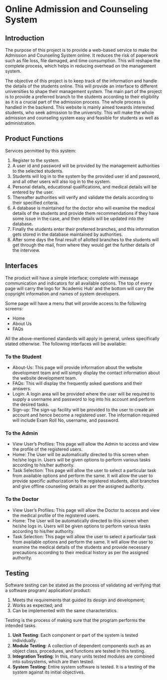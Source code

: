 # Online Admission and Counseling System

## Introduction
The purpose of this project is to provide a web-based service to make the Admission and Counseling System online. It reduces the risk of paperwork such as file loss, file damaged, and time consumption. This will reshape the complete process, which helps in reducing overhead on the management system.

The objective of this project is to keep track of the information and handle the details of the students online. This will provide an interface to different universities to shape their management system. The main part of the project is to provide a preferred branch to the students according to their eligibility as it is a crucial part of the admission process. The whole process is handled in the backend. This website is mainly aimed towards interested students, who seek admission to the university. This will make the whole admission and counseling system easy and feasible for students as well as administration.

## Product Functions
Services permitted by this system:
1. Register to the system.
2. A user id and password will be provided by the management authorities to the selected students.
3. Students will log in to the system by the provided user id and password, and all other users will also log in to the system.
4. Personal details, educational qualifications, and medical details will be entered by the user.
5.  Thereafter authorities will verify and validate the details according to their specified criteria.
6. A database is maintained for the doctor who will examine the medical details of the students and provide them recommendations if they have some issue in the case, and then details will be updated into the database.
7. Finally the students enter their preferred branches, and this information gets stored in the database maintained by authorities.
8. After some days the final result of allotted branches to the students will get through the mail, from where they would get the further details of the interview. 

## Interfaces
The product will have a simple interface; complete with message communication and indicators for all available options. The top of every page will carry the logo for ‘Academic
Hub’ and the bottom will carry the copyright information and names of system developers.

Some page will have a menu that will provide access to the following screens: 

- Home
- About Us
- FAQs

All the above-mentioned standards will apply in general, unless specifically stated otherwise.
The following interfaces will be available:
### To the Student
- About-Us: This page will provide information about the website development team and will simply display the contact information about the website development team.
- FAQs: This will display the frequently asked questions and their answers.
- Login: A login area will be provided where the user will be required to supply a username and password to log into his account and perform the desired tasks.
- Sign-up: The sign-up facility will be provided to the user to create an account and hence become a registered user. The information required will include Exam Roll No, username, and password.

### To the Admin
- View User’s Profiles: This page will allow the Admin to access and view the profile of the registered users.
- Home: The User will be automatically directed to this screen when he/she logs in. Users will be given options to perform various tasks according to his/her authority.
- Task Selection: This page will allow the user to select a particular task from available options and perform the same. It will allow the user to provide specific
authorization to the registered students, allot branches and give offline counseling details as per the assigned authority.

### To the Doctor
- View User’s Profiles: This page will allow the Doctor to access and view the medical profile of the registered users.
- Home: The User will be automatically directed to this screen when he/she logs in. Users will be given options to perform various tasks according to his/her authority.
- Task Selection: This page will allow the user to select a particular task from available options and perform the same. It will allow the user to examine the medical details of the students and provide necessary precautions according to their medical history as per the assigned authority.

## Testing
Software testing can be stated as the process of validating ad verifying that a software program/ application/ product:

1. Meets the requirements that guided its design and development;
2. Works as expected; and
3. Can be implemented with the same characteristics.

Testing is the process of making sure that the program performs the intended tasks.
1. **Unit Testing**: Each component or part of the system is tested individually.
2. **Module Testing**: A collection of dependent components such as an object class, procedures, and functions are tested in this testing.
3. **Integration Testing**: In this, many units tested modules are combined into subsystems, which are then tested.
4. **System Testing**: Entire system software is tested. It is a testing of the system against its initial objectives.
